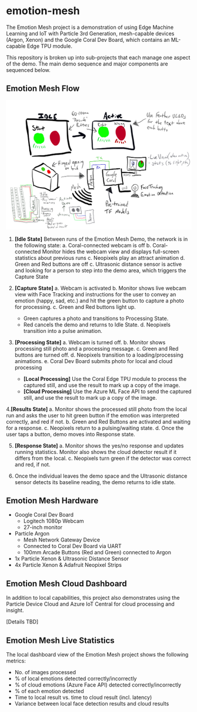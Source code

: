 # emotion-mesh

The Emotion Mesh project is a demonstration of using Edge Machine Learning and IoT with Particle 3rd Generation, mesh-capable devices (Argon, Xenon) and the Google Coral Dev Board, which contains an ML-capable Edge TPU module.

This repository is broken up into sub-projects that each manage one aspect of the demo. The main demo sequence and major components are sequenced below.

## Emotion Mesh Flow

![](/assets/EmotionMesh.png)

1. **[Idle State]** Between runs of the Emotion Mesh Demo, the network is in the following state:
  a. Coral-connected webcam is off
  b. Coral-connected Monitor hides the webcam view and displays full-screen statistics about previous runs
  c. Neopixels play an attract animation
  d. Green and Red buttons are off
  c. Ultrasonic distance sensor is active and looking for a person to step into the demo area, which triggers the Capture State

2. **[Capture State]**
  a. Webcam is activated
  b. Monitor shows live webcam view with Face Tracking and instructions for the user to convey an emotion (happy, sad, etc.) and hit the green button to capture a photo for processing.
  c. Green and Red buttons light up.
    - Green captures a photo and transitions to Processing State.
    - Red cancels the demo and returns to Idle State.
  d. Neopixels transition into a pulse animation.

3. **[Processing State]**
  a. Webcam is turned off.
  b. Monitor shows processing still photo and a processing message.
  c. Green and Red buttons are turned off.
  d. Neopixels transition to a loading/processing animations.
  e. Coral Dev Board submits photo for local and cloud processing
    - **[Local Processing]** Use the Coral Edge TPU module to process the captured still, and use the result to mark up a copy of the image.
    - **[Cloud Processing]** Use the Azure ML Face API to send the captured still, and use the result to mark up a copy of the image. 

4.**[Results State]**
  a. Monitor shows the processed still photo from the local run and asks the user to hit green button if the emotion was interpreted correctly, and red if not. 
  b. Green and Red Buttons are activated and waiting for a response.
  c. Neopixels return to a pulsing/waiting state.
  d. Once the user taps a button, demo moves into Response state.

5. **[Response State]**
  a. Monitor shows the yes/no response and updates running statistics. Monitor also shows the cloud detector result if it differs from the local.
  c. Neopixels turn green if the detector was correct and red, if not.

6. Once the individual leaves the demo space and the Ultrasonic distance sensor detects its baseline reading, the demo returns to idle state.

## Emotion Mesh Hardware

- Google Coral Dev Board
  - Logitech 1080p Webcam
  - 27-inch monitor
- Particle Argon
  - Mesh Network Gateway Device
  - Connected to Coral Dev Board via UART
  - 100mm Arcade Buttons (Red and Green) connected to Argon
- 1x Particle Xenon & Ultrasonic Distance Sensor
- 4x Particle Xenon & Adafruit Neopixel Strips

## Emotion Mesh Cloud Dashboard

In addition to local capabilities, this project also demonstrates using the Particle Device Cloud and Azure IoT Central for cloud processing and insight. 

[Details TBD]

## Emotion Mesh Live Statistics

The local dashboard view of the Emotion Mesh project shows the following metrics:

- No. of images processed
- % of local emotions detected correctly/incorrectly
- % of cloud emotions (Azure Face API) detected correctly/incorrectly
- % of each emotion detected
- Time to local result vs. time to cloud result (incl. latency)
- Variance between local face detection results and cloud results